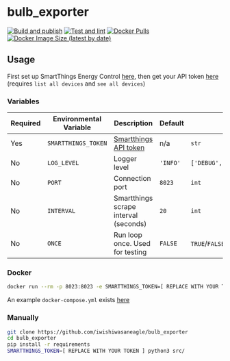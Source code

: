 # bulb_exporter
[![Build and publish](https://github.com/iwishiwasaneagle/bulb_exporter/actions/workflows/docker-publish.yml/badge.svg)](https://github.com/iwishiwasaneagle/bulb_exporter/actions/workflows/docker-publish.yml)
[![Test and lint](https://github.com/iwishiwasaneagle/bulb_exporter/actions/workflows/test_and_lint.yml/badge.svg)](https://github.com/iwishiwasaneagle/bulb_exporter/actions/workflows/test_and_lint.yml)
[![Docker Pulls](https://img.shields.io/docker/pulls/iwishiwasaneagle/bulb_exporter)](https://hub.docker.com/r/iwishiwasaneagle/bulb_exporter)
[![Docker Image Size (latest by date)](https://img.shields.io/docker/image-size/iwishiwasaneagle/bulb_exporter)](https://hub.docker.com/r/iwishiwasaneagle/bulb_exporter)

## Usage

First set up SmartThings Energy Control [here](https://help.bulb.co.uk/hc/en-us/articles/360034651651-Setting-up-SmartThings-Energy-Control-STEC-), then get your API token [here](https://account.smartthings.com/login?redirect=https%3A%2F%2Faccount.smartthings.com%2Ftokens) (requires `list all devices` and `see all devices`)

### Variables
| Required | Environmental Variable | Description | Default | Possible values |
| - | - | - | - | - |
| Yes | `SMARTTHINGS_TOKEN` | [Smartthings API token](https://account.smartthings.com/login?redirect=https%3A%2F%2Faccount.smartthings.com%2Ftokens) | n/a | `str` | 
| No | `LOG_LEVEL` | Logger level | `'INFO'` | `['DEBUG','INFO','WARNING','ERROR']` |
| No | `PORT` | Connection port | `8023` | `int`
| No | `INTERVAL` | Smartthings scrape interval (seconds) | `20` | `int` |
| No | `ONCE` | Run loop once. Used for testing | `FALSE` | `TRUE`/`FALSE` |

### Docker

```bash
docker run --rm -p 8023:8023 -e SMARTTHINGS_TOKEN=[ REPLACE WITH YOUR TOKEN ] iwishiwasaneagle/bulb_exporter:latest
```

An example `docker-compose.yml` exists [here](docker-compose.yml)

### Manually

```bash
git clone https://github.com/iwishiwasaneagle/bulb_exporter
cd bulb_exporter
pip install -r requirements
SMARTTHINGS_TOKEN=[ REPLACE WITH YOUR TOKEN ] python3 src/
```
